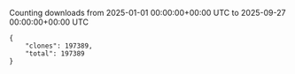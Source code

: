 
Counting downloads from 2025-01-01 00:00:00+00:00 UTC to 2025-09-27 00:00:00+00:00 UTC

```
{
    "clones": 197389,
    "total": 197389
}
```
